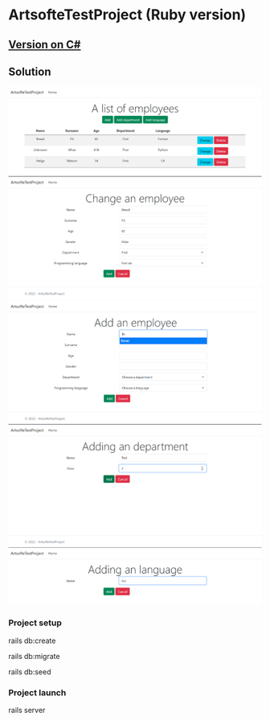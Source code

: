 # ArtsofteTestProject (Ruby version)

## [Version on C#](https://github.com/michaellux/ArtsofteTestProject)

## Solution
![Скриншот программы](./Screenshot_1.png)
![Скриншот программы](./Screenshot_2.png)
![Скриншот программы](./Screenshot_3.png)
![Скриншот программы](./Screenshot_4.png)
![Скриншот программы](./Screenshot_5.png)

### Project setup

rails db:create

rails db:migrate

rails db:seed

### Project launch

rails server


